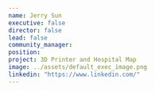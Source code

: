 ```yaml
---
name: Jerry Sun
executive: false
director: false
lead: false
community_manager:   
position:  
project: 3D Printer and Hospital Map
image: ../assets/default_exec_image.png
linkedin: "https://www.linkedin.com/"
---
```

